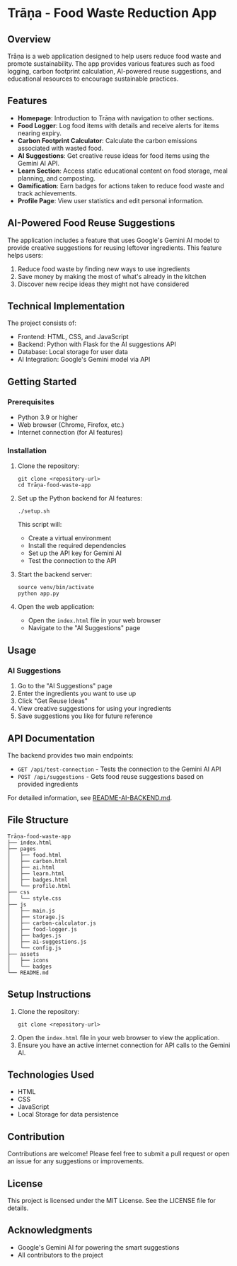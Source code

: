 # Trāṇa - Food Waste Reduction App

## Overview
Trāṇa is a web application designed to help users reduce food waste and promote sustainability. The app provides various features such as food logging, carbon footprint calculation, AI-powered reuse suggestions, and educational resources to encourage sustainable practices.

## Features
- **Homepage**: Introduction to Trāṇa with navigation to other sections.
- **Food Logger**: Log food items with details and receive alerts for items nearing expiry.
- **Carbon Footprint Calculator**: Calculate the carbon emissions associated with wasted food.
- **AI Suggestions**: Get creative reuse ideas for food items using the Gemini AI API.
- **Learn Section**: Access static educational content on food storage, meal planning, and composting.
- **Gamification**: Earn badges for actions taken to reduce food waste and track achievements.
- **Profile Page**: View user statistics and edit personal information.

## AI-Powered Food Reuse Suggestions

The application includes a feature that uses Google's Gemini AI model to provide creative suggestions for reusing leftover ingredients. This feature helps users:

1. Reduce food waste by finding new ways to use ingredients
2. Save money by making the most of what's already in the kitchen
3. Discover new recipe ideas they might not have considered

## Technical Implementation

The project consists of:

- Frontend: HTML, CSS, and JavaScript
- Backend: Python with Flask for the AI suggestions API
- Database: Local storage for user data
- AI Integration: Google's Gemini model via API

## Getting Started

### Prerequisites

- Python 3.9 or higher
- Web browser (Chrome, Firefox, etc.)
- Internet connection (for AI features)

### Installation

1. Clone the repository:
   ```
   git clone <repository-url>
   cd Trāṇa-food-waste-app
   ```

2. Set up the Python backend for AI features:
   ```
   ./setup.sh
   ```
   This script will:
   - Create a virtual environment
   - Install the required dependencies
   - Set up the API key for Gemini AI
   - Test the connection to the API

3. Start the backend server:
   ```
   source venv/bin/activate
   python app.py
   ```

4. Open the web application:
   - Open the `index.html` file in your web browser
   - Navigate to the "AI Suggestions" page

## Usage

### AI Suggestions

1. Go to the "AI Suggestions" page
2. Enter the ingredients you want to use up
3. Click "Get Reuse Ideas"
4. View creative suggestions for using your ingredients
5. Save suggestions you like for future reference

## API Documentation

The backend provides two main endpoints:

- `GET /api/test-connection` - Tests the connection to the Gemini AI API
- `POST /api/suggestions` - Gets food reuse suggestions based on provided ingredients

For detailed information, see [README-AI-BACKEND.md](README-AI-BACKEND.md).

## File Structure
```
Trāṇa-food-waste-app
├── index.html
├── pages
│   ├── food.html
│   ├── carbon.html
│   ├── ai.html
│   ├── learn.html
│   ├── badges.html
│   └── profile.html
├── css
│   └── style.css
├── js
│   ├── main.js
│   ├── storage.js
│   ├── carbon-calculator.js
│   ├── food-logger.js
│   ├── badges.js
│   ├── ai-suggestions.js
│   └── config.js
├── assets
│   ├── icons
│   └── badges
└── README.md
```

## Setup Instructions
1. Clone the repository:
   ```
   git clone <repository-url>
   ```
2. Open the `index.html` file in your web browser to view the application.
3. Ensure you have an active internet connection for API calls to the Gemini AI.

## Technologies Used
- HTML
- CSS
- JavaScript
- Local Storage for data persistence

## Contribution
Contributions are welcome! Please feel free to submit a pull request or open an issue for any suggestions or improvements.

## License
This project is licensed under the MIT License. See the LICENSE file for details.

## Acknowledgments
- Google's Gemini AI for powering the smart suggestions
- All contributors to the project